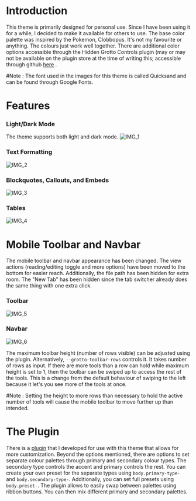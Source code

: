 # Introduction
This theme is primarily designed for personal use. Since I have been using it for a while, I decided to make it available for others to use. The base color palette was inspired by the Pokemon, Clobbopus. It's not my favourite or anything. The colours just work well together. There are additional color options accessible through the Hidden Grotto Controls plugin (may or may not be available on the plugin store at the time of writing this; accessible through github [here](https://github.com/HotAndCold245/Hidden-Grotto-Controls) . 

#Note : The font used in the images for this theme is called Quicksand and can be found through Google Fonts. 

# Features
### Light/Dark Mode
The theme supports both light and dark mode. 
![IMG_1](https://github.com/user-attachments/assets/5e0799f8-e1d4-4188-bba4-9782a4e9e140)

### Text Formatting

![IMG_2](https://github.com/user-attachments/assets/28adc0fb-56d9-4144-887b-a541fb9c83cb)

### Blockquotes, Callouts, and Embeds

![IMG_3](https://github.com/user-attachments/assets/1e37d414-e9f2-4a6a-802e-2e66109c5261)

### Tables

![IMG_4](https://github.com/user-attachments/assets/cde83bac-71ca-4398-841d-4db82d77a3b3)

# Mobile Toolbar and Navbar
The mobile toolbar and navbar appearance has been changed. The view actions (reading/editing toggle and more options) have been moved to the bottom for easier reach. Additionally, the file path has been hidden for extra room. The "New Tab" has been hidden since the tab switcher already does the same thing with one extra click. 

### Toolbar

![IMG_5](https://github.com/user-attachments/assets/c2c02a35-39c8-496c-86d9-63c7dd578253)

### Navbar

![IMG_6](https://github.com/user-attachments/assets/24d6dc55-688b-4706-911c-f0caa11ede85)

The maximum toolbar height (number of rows visible) can be adjusted using the plugin. Alternatively, `--grotto-toolbar-rows` controls it. It takes number of rows as input. If there are more tools than a row can hold while maximum height is set to 1, then the toolbar can be swiped up to access the rest of the tools. This is a change from the default behaviour of swiping to the left because it let's you see more of the tools at once. 

#Note : Setting the height to more rows than necessary to hold the active number of tools will cause the mobile toolbar to move further up than intended. 

# The Plugin
There is a [plugin](https://github.com/HotAndCold245/Hidden-Grotto-Controls) that I developed for use with this theme that allows for more customization. Beyond the options mentioned, there are options to set separate colour palettes through primary and secondary colour types. The secondary type controls the accent and primary controls the rest. You can create your own preset for the separate types using `body.primary-type-` and `body.secondary-type-`. Additionally, you can set full presets using `body.preset-`.  The plugin allows to easily swap between palettes using ribbon buttons. You can then mix different primary and secondary palettes. 
